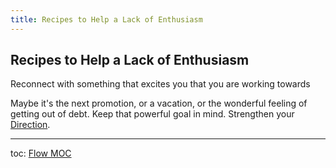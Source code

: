 ```yaml
---
title: Recipes to Help a Lack of Enthusiasm
---
```

## Recipes to Help a Lack of Enthusiasm
Reconnect with something that excites you that you are working towards

Maybe it's the next promotion, or a vacation, or the wonderful feeling of getting out of debt. Keep that powerful goal in mind. Strengthen your [Direction](out/direction.md).

---
toc: [Flow MOC](out/flow-moc.md)